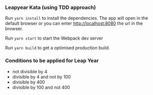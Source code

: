 ### Leapyear Kata (using TDD approach)

Run `yarn install` to install the dependencies. The app will open in the default browser or you can enter [http://localhost:8080](http://localhost:8080) the url in the browser.

Run `yarn start` to start the Webpack dev server

Run `yarn build` to get a optimised production build.

### Conditions to be applied for Leap Year

* not divisible by 4
* divisible by 4 and not by 100
* divisible by 400
* divisible by 100 and not 400